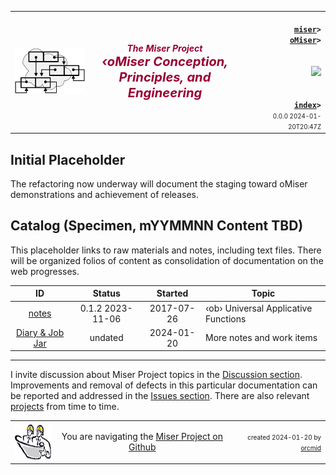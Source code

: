 <!-- index.md 0.0.0                 UTF-8                         2024-01-20
     ----1----|----2----|----3----|----4----|----5----|----6----|----7----|--*
     source <https://github.com/orcmid/miser/blob/master/docs/obap/index.md>
     publication <https://orcmid.github.io/miser/obap/>
     -->
<table border="0" width="100%">
  <tr>
    <td width="25%" align="left" height="6">
       <a href="../" title="The Miser Project on GitHub">
       <img src="../images/misertheory-logo.png" /></a>
    </td>
       <td width="48%" height="6"><p align="center"><font color="#990033"><strong>
	<i>The Miser Project</i><br />
    <i><big><big>‹oMiser Conception, Principles, and Engineering</big></big></i></strong></font></p>
    </td>
    <td width="27%" height="6" valign="middle" align="right">
      <b><code>
	  <a href="../" target="_top">miser</a>&gt;
      <a href="./" target="_top">oMiser</a>&gt;
      </code></b>
      <br /><br />
      <a href="https://clustrmaps.com/site/1bw9w" title="Visit tracker">
            <img src="//www.clustrmaps.com/map_v2.png?d=3-2eQV4fOuelVHp_YtztZ0hl9Uj4ei9zLKw_nRgCgyM&cl=ffffff" />
      </a>
      <br /><br />
      <b><code>
         <a href="index.html" target="_top">index</a>&gt;</code></b>
      <br />
      <small><small>
        0.0.0 2024-01-20T20:47Z<!-- MAINTAIN THIS MANUALLY -->
      </small></small>
      </td>
  </tr>
</table>

## Initial Placeholder

The refactoring now underway will document the staging toward oMiser
demonstrations and achievement of releases.


## Catalog (Specimen, mYYMMNN Content TBD)

This placeholder links to raw materials and notes, including text files.
There will be organized folios of content as consolidation of documentation
on the web progresses.

| **ID**                          | **Status**       | **Started** | **Topic** |
|   :-:                           |   :-:            |  :-:        |  ---  |
| [notes](oMiser.txt)    | 0.1.2 2023-11-06 | 2017-07-26  | ‹ob› Universal Applicative Functions |
| [Diary & Job Jar](c000000.htm)  | undated          | 2024-01-20  | More notes and work items |

----

I invite discussion about Miser Project topics in the
[Discussion section](https://github.com/orcmid/miser/discussions).
Improvements and removal of defects in this particular documentation can be
reported and addressed in the
[Issues section](https://github.com/orcmid/miser/issues).  There are also
relevant [projects](https://github.com/orcmid/miser/projects?type=classic)
from time to time.

<table border="0" cellspacing="3" width="100%">
  <tr>
    <td width="14%">
	<a href="index.htm" target="_top">
       <img border="0" src="../images/hardhat-thumb.gif" alt="Hard Hat Area"
            align="left" width="80" height="57">
       </a>
    </td>
    <td width="54%" valign="middle" align="center">
      You are navigating the <a href="../">Miser Project on Github</a></td>
    <td width="30%">
      <p align="right"><font size="-2">created 2024-01-20 by
         <a target="_top" href="../../orcmid">orcmid</a> </font></p>
    </td>
  </tr>
</table>
<!--

  0.0.0  2024-01-20T20:47Z Initial Placeholder

               *** end of miser/docs/oMiser/index.md ***                  -->
